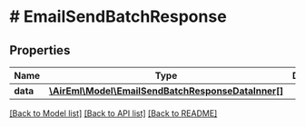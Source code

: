 # # EmailSendBatchResponse

## Properties

Name | Type | Description | Notes
------------ | ------------- | ------------- | -------------
**data** | [**\AirEml\Model\EmailSendBatchResponseDataInner[]**](EmailSendBatchResponseDataInner.md) |  | [optional]

[[Back to Model list]](../../README.md#models) [[Back to API list]](../../README.md#endpoints) [[Back to README]](../../README.md)
